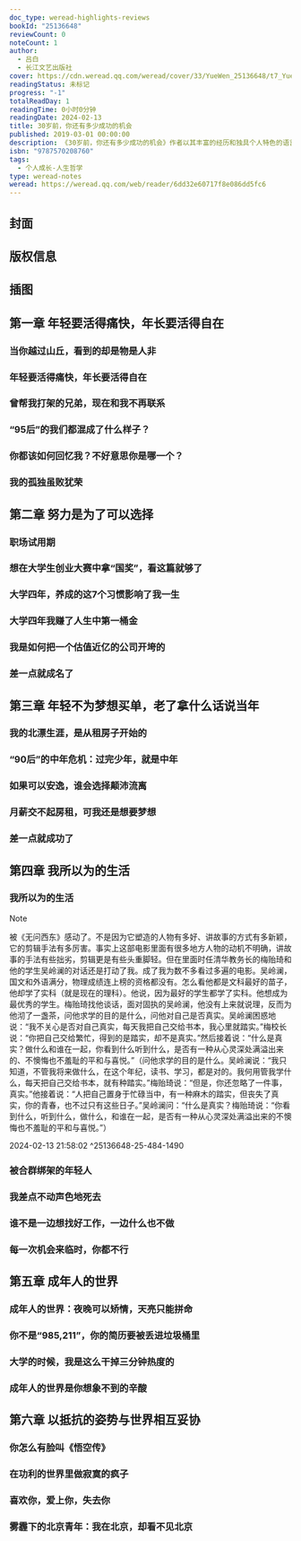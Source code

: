 ```yaml
---
doc_type: weread-highlights-reviews
bookId: "25136648"
reviewCount: 0
noteCount: 1
author:
  - 吕白
  - 长江文艺出版社
cover: https://cdn.weread.qq.com/weread/cover/33/YueWen_25136648/t7_YueWen_25136648.jpg
readingStatus: 未标记
progress: "-1"
totalReadDay: 1
readingTime: 0小时0分钟
readingDate: 2024-02-13
title: 30岁前，你还有多少成功的机会
published: 2019-03-01 00:00:00
description: 《30岁前，你还有多少成功的机会》作者以其丰富的经历和独具个人特色的语言风格，分享自我成长的心得，既有生而为人的成长故事，又有历尽岁月后的人生感悟。吕白将自己从一无所有到年入百万；从毫无背景、资源的95后年轻人，到备受推崇的新媒体写作、运营专家的经历和受到的教训进行深刻地剖析，帮助读者不再迷茫，告诫读者，梦想能达到的地方，总有一天脚步也可以到达。你现在的努力，是未来可以选择的权利。
isbn: "9787570208760"
tags:
  - 个人成长-人生哲学
type: weread-notes
weread: https://weread.qq.com/web/reader/6dd32e60717f8e086dd5fc6
---
```



## 封面

## 版权信息

## 插图

## 第一章 年轻要活得痛快，年长要活得自在

### 当你越过山丘，看到的却是物是人非

### 年轻要活得痛快，年长要活得自在

### 曾帮我打架的兄弟，现在和我不再联系

### “95后”的我们都混成了什么样子？

### 你都该如何回忆我？不好意思你是哪一个？

### 我的孤独虽败犹荣

## 第二章 努力是为了可以选择

### 职场试用期

### 想在大学生创业大赛中拿“国奖”，看这篇就够了

### 大学四年，养成的这7个习惯影响了我一生

### 大学四年我赚了人生中第一桶金

### 我是如何把一个估值近亿的公司开垮的

### 差一点就成名了

## 第三章 年轻不为梦想买单，老了拿什么话说当年

### 我的北漂生涯，是从租房子开始的

### “90后”的中年危机：过完少年，就是中年

### 如果可以安逸，谁会选择颠沛流离

### 月薪交不起房租，可我还是想要梦想

### 差一点就成功了

## 第四章 我所以为的生活

### 我所以为的生活

> [!NOTE] 
> 被《无问西东》感动了。不是因为它塑造的人物有多好、讲故事的方式有多新颖，它的剪辑手法有多厉害。事实上这部电影里面有很多地方人物的动机不明确，讲故事的手法有些拙劣，剪辑更是有些头重脚轻。但在里面时任清华教务长的梅贻琦和他的学生吴岭澜的对话还是打动了我。成了我为数不多看过多遍的电影。吴岭澜，国文和外语满分，物理成绩连上榜的资格都没有。怎么看他都是文科最好的苗子，他却学了实科（就是现在的理科）。他说，因为最好的学生都学了实科。他想成为最优秀的学生。梅贻琦找他谈话，面对固执的吴岭澜，他没有上来就说理，反而为他沏了一盏茶，问他求学的目的是什么，问他对自己是否真实。吴岭澜困惑地说：“我不关心是否对自己真实，每天我把自己交给书本，我心里就踏实。”梅校长说：“你把自己交给繁忙，得到的是踏实，却不是真实。”然后接着说：“什么是真实？做什么和谁在一起，你看到什么听到什么，是否有一种从心灵深处满溢出来的、不懊悔也不羞耻的平和与喜悦。”（问他求学的目的是什么。吴岭澜说：“我只知道，不管我将来做什么，在这个年纪，读书、学习，都是对的。我何用管我学什么，每天把自己交给书本，就有种踏实。”梅贻琦说：“但是，你还忽略了一件事，真实。”他接着说：“人把自己置身于忙碌当中，有一种麻木的踏实，但丧失了真实，你的青春，也不过只有这些日子。”吴岭澜问：“什么是真实？梅贻琦说：“你看到什么，听到什么，做什么，和谁在一起，是否有一种从心灵深处满溢出来的不懊悔也不羞耻的平和与喜悦。”）
> 
> 2024-02-13 21:58:02 ^25136648-25-484-1490

### 被合群绑架的年轻人

### 我差点不动声色地死去

### 谁不是一边想找好工作，一边什么也不做

### 每一次机会来临时，你都不行

## 第五章 成年人的世界

### 成年人的世界：夜晚可以矫情，天亮只能拼命

### 你不是“985,211”，你的简历要被丢进垃圾桶里

### 大学的时候，我是这么干掉三分钟热度的

### 成年人的世界是你想象不到的辛酸

## 第六章 以抵抗的姿势与世界相互妥协

### 你怎么有脸叫《悟空传》

### 在功利的世界里做寂寞的疯子

### 喜欢你，爱上你，失去你

### 雾霾下的北京青年：我在北京，却看不见北京


